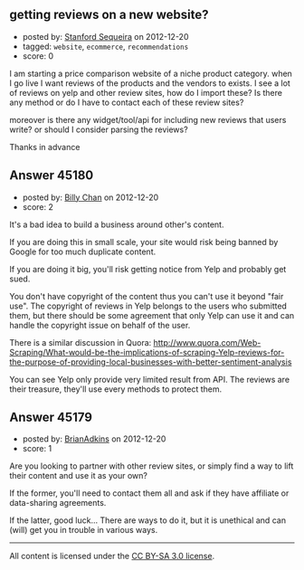 ## getting reviews on a new website?

- posted by: [Stanford Sequeira](https://stackexchange.com/users/-1/19368-stanford-sequeira) on 2012-12-20
- tagged: `website`, `ecommerce`, `recommendations`
- score: 0

I am starting a price comparison website of a niche product category. when I go live I want reviews of the products and the vendors to exists. I see a lot of reviews on yelp and other review sites, how do I import these? Is there any method or do I have to contact each of these review sites?

moreover is there any widget/tool/api for including new reviews that users write? or should I consider parsing the reviews?  

Thanks in advance


## Answer 45180

- posted by: [Billy Chan](https://stackexchange.com/users/-1/21618-billy-chan) on 2012-12-20
- score: 2

It's a bad idea to build a business around other's content.

If you are doing this in small scale, your site would risk being banned by Google for too much duplicate content.

If you are doing it big, you'll risk getting notice from Yelp and probably get sued.

You don't have copyright of the content thus you can't use it beyond "fair use". The copyright of reviews in Yelp belongs to the users who submitted them, but there should be some agreement that only Yelp can use it and can handle the copyright issue on behalf of the user.

There is a similar discussion in Quora: http://www.quora.com/Web-Scraping/What-would-be-the-implications-of-scraping-Yelp-reviews-for-the-purpose-of-providing-local-businesses-with-better-sentiment-analysis 

You can see Yelp only provide very limited result from API. The reviews are their treasure, they'll use every methods to protect them. 


## Answer 45179

- posted by: [BrianAdkins](https://stackexchange.com/users/-1/21412-brianadkins) on 2012-12-20
- score: 1

Are you looking to partner with other review sites, or simply find a way to lift their content and use it as your own?

If the former, you'll need to contact them all and ask if they have affiliate or data-sharing agreements. 

If the latter, good luck... There are ways to do it, but it is unethical and can (will) get you in trouble in various ways. 



---

All content is licensed under the [CC BY-SA 3.0 license](https://creativecommons.org/licenses/by-sa/3.0/).
